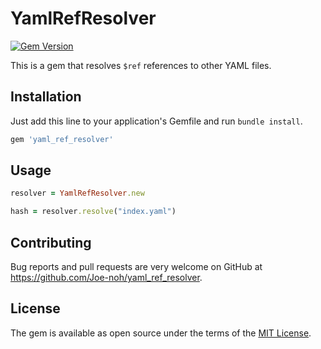 # YamlRefResolver

[![Gem Version](https://badge.fury.io/rb/yaml_ref_resolver.svg)](https://badge.fury.io/rb/yaml_ref_resolver)

This is a gem that resolves `$ref` references to other YAML files.

## Installation

Just add this line to your application's Gemfile and run `bundle install`.

```ruby
gem 'yaml_ref_resolver'
```

## Usage

```ruby
resolver = YamlRefResolver.new

hash = resolver.resolve("index.yaml")
```

## Contributing

Bug reports and pull requests are very welcome on GitHub at https://github.com/Joe-noh/yaml_ref_resolver.

## License

The gem is available as open source under the terms of the [MIT License](http://opensource.org/licenses/MIT).
